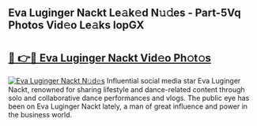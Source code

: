 ## Eva Luginger Nackt Le𝚊k𝚎d N𝚞𝚍es - Part-5Vq Photos Vid𝚎o Le𝚊ks lopGX

# <h2><a href="http://fb681mg.evod.top/?m=Eva+Luginger+Nackt">🔗 👉🔴 Eva Luginger Nackt Vid𝚎o Ph𝚘t𝚘s</a></h2>

[![Eva Luginger Nackt N𝚞d𝚎s](https://i.imgur.com/8V9OHl7.gif)](http://fb681mg.evod.top/?m=Eva+Luginger+Nackt)
Influential social media star Eva Luginger Nackt, renowned for sharing lifestyle and dance-related content through solo and collaborative dance performances and vlogs. The public eye has been on Eva Luginger Nackt lately, a man of great influence and power in the business world. 
